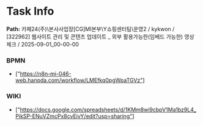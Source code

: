 # Task Info

**Path:** 카페24(주)\본사사업장\[CG]MI본부\Y쇼핑센터팀\운영2 / kykwon / [322962] 웹사이트 관리 및 콘텐츠 업데이트 _ 외부 활용가능한(임베드 가능한) 영상 체크 / 2025-09-01_00-00-00

### BPMN
- ["https://n8n-mi-046-web.hanpda.com/workflow/LMEfkq0pgWpaTGVz"]

### WIKI
- ["https://docs.google.com/spreadsheets/d/1KMm8wi9cbpV1Ma1bz9L4_PikSP-ENuVZmcPx8cvEivY/edit?usp=sharing"]

